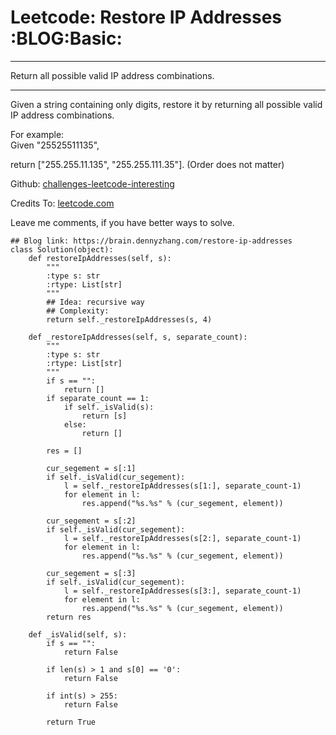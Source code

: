 # Leetcode: Restore IP Addresses     :BLOG:Basic:


---

Return all possible valid IP address combinations.  

---

Given a string containing only digits, restore it by returning all possible valid IP address combinations.  

For example:  
Given "25525511135",  

return ["255.255.11.135", "255.255.111.35"]. (Order does not matter)  

Github: [challenges-leetcode-interesting](https://github.com/DennyZhang/challenges-leetcode-interesting/tree/master/restore-ip-addresses)  

Credits To: [leetcode.com](https://leetcode.com/problems/restore-ip-addresses/description/)  

Leave me comments, if you have better ways to solve.  

    ## Blog link: https://brain.dennyzhang.com/restore-ip-addresses
    class Solution(object):
        def restoreIpAddresses(self, s):
            """
            :type s: str
            :rtype: List[str]
            """
            ## Idea: recursive way
            ## Complexity:
            return self._restoreIpAddresses(s, 4)
    
        def _restoreIpAddresses(self, s, separate_count):
            """
            :type s: str
            :rtype: List[str]
            """
            if s == "":
                return []
            if separate_count == 1:
                if self._isValid(s):
                    return [s]
                else:
                    return []
    
            res = []
    
            cur_segement = s[:1]
            if self._isValid(cur_segement):
                l = self._restoreIpAddresses(s[1:], separate_count-1)
                for element in l:
                    res.append("%s.%s" % (cur_segement, element))
    
            cur_segement = s[:2]
            if self._isValid(cur_segement):
                l = self._restoreIpAddresses(s[2:], separate_count-1)
                for element in l:
                    res.append("%s.%s" % (cur_segement, element))
    
            cur_segement = s[:3]
            if self._isValid(cur_segement):
                l = self._restoreIpAddresses(s[3:], separate_count-1)
                for element in l:
                    res.append("%s.%s" % (cur_segement, element))
            return res
    
        def _isValid(self, s):
            if s == "":
                return False
    
            if len(s) > 1 and s[0] == '0':
                return False
    
            if int(s) > 255:
                return False
    
            return True